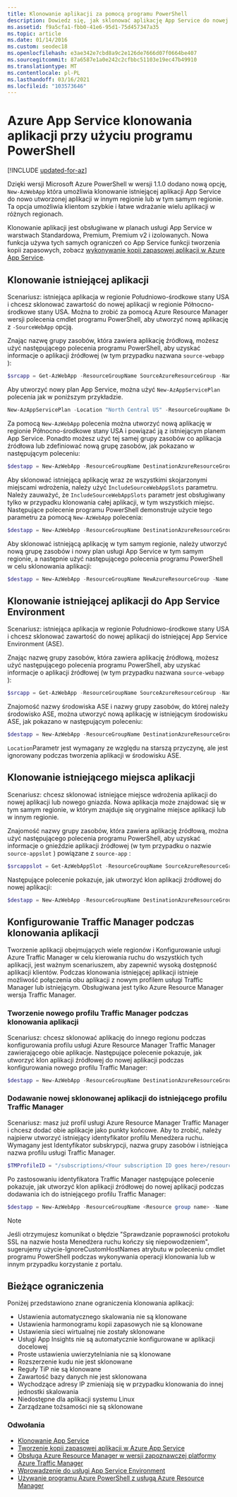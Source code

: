 ```yaml
---
title: Klonowanie aplikacji za pomocą programu PowerShell
description: Dowiedz się, jak sklonować aplikację App Service do nowej aplikacji przy użyciu programu PowerShell. Omówiono różne scenariusze klonowania, w tym Traffic Manager integrację.
ms.assetid: f9a5cfa1-fbb0-41e6-95d1-75d457347a35
ms.topic: article
ms.date: 01/14/2016
ms.custom: seodec18
ms.openlocfilehash: e3ae342e7cbd8a9c2e126de7666d07f0664be407
ms.sourcegitcommit: 87a6587e1a0e242c2cfbbc51103e19ec47b49910
ms.translationtype: MT
ms.contentlocale: pl-PL
ms.lasthandoff: 03/16/2021
ms.locfileid: "103573646"
---
```

# <a name="azure-app-service-app-cloning-using-powershell"></a>Azure App Service klonowania aplikacji przy użyciu programu PowerShell

[!INCLUDE [updated-for-az](../../includes/updated-for-az.md)]

Dzięki wersji Microsoft Azure PowerShell w wersji 1.1.0 dodano nową opcję, `New-AzWebApp` która umożliwia klonowanie istniejącej aplikacji App Service do nowo utworzonej aplikacji w innym regionie lub w tym samym regionie. Ta opcja umożliwia klientom szybkie i łatwe wdrażanie wielu aplikacji w różnych regionach.

Klonowanie aplikacji jest obsługiwane w planach usługi App Service w warstwach Standardowa, Premium, Premium v2 i izolowanych. Nowa funkcja używa tych samych ograniczeń co App Service funkcji tworzenia kopii zapasowych, zobacz [wykonywanie kopii zapasowej aplikacji w Azure App Service](manage-backup.md).

## <a name="cloning-an-existing-app"></a>Klonowanie istniejącej aplikacji
Scenariusz: istniejąca aplikacja w regionie Południowo-środkowe stany USA i chcesz sklonować zawartość do nowej aplikacji w regionie Północno-środkowe stany USA. Można to zrobić za pomocą Azure Resource Manager wersji polecenia cmdlet programu PowerShell, aby utworzyć nową aplikację z `-SourceWebApp` opcją.

Znając nazwę grupy zasobów, która zawiera aplikację źródłową, możesz użyć następującego polecenia programu PowerShell, aby uzyskać informacje o aplikacji źródłowej (w tym przypadku nazwana `source-webapp` ):

```powershell
$srcapp = Get-AzWebApp -ResourceGroupName SourceAzureResourceGroup -Name source-webapp
```

Aby utworzyć nowy plan App Service, można użyć `New-AzAppServicePlan` polecenia jak w poniższym przykładzie.

```powershell
New-AzAppServicePlan -Location "North Central US" -ResourceGroupName DestinationAzureResourceGroup -Name DestinationAppServicePlan -Tier Standard
```

Za pomocą `New-AzWebApp` polecenia można utworzyć nową aplikację w regionie Północno-środkowe stany USA i powiązać ją z istniejącym planem App Service. Ponadto możesz użyć tej samej grupy zasobów co aplikacja źródłowa lub zdefiniować nową grupę zasobów, jak pokazano w następującym poleceniu:

```powershell
$destapp = New-AzWebApp -ResourceGroupName DestinationAzureResourceGroup -Name dest-webapp -Location "North Central US" -AppServicePlan DestinationAppServicePlan -SourceWebApp $srcapp
```

Aby sklonować istniejącą aplikację wraz ze wszystkimi skojarzonymi miejscami wdrożenia, należy użyć `IncludeSourceWebAppSlots` parametru.  Należy zauważyć, że `IncludeSourceWebAppSlots` parametr jest obsługiwany tylko w przypadku klonowania całej aplikacji, w tym wszystkich miejsc. Następujące polecenie programu PowerShell demonstruje użycie tego parametru za pomocą `New-AzWebApp` polecenia:

```powershell
$destapp = New-AzWebApp -ResourceGroupName DestinationAzureResourceGroup -Name dest-webapp -Location "North Central US" -AppServicePlan DestinationAppServicePlan -SourceWebApp $srcapp -IncludeSourceWebAppSlots
```

Aby sklonować istniejącą aplikację w tym samym regionie, należy utworzyć nową grupę zasobów i nowy plan usługi App Service w tym samym regionie, a następnie użyć następującego polecenia programu PowerShell w celu sklonowania aplikacji:

```powershell
$destapp = New-AzWebApp -ResourceGroupName NewAzureResourceGroup -Name dest-webapp -Location "South Central US" -AppServicePlan NewAppServicePlan -SourceWebApp $srcapp
```

## <a name="cloning-an-existing-app-to-an-app-service-environment"></a>Klonowanie istniejącej aplikacji do App Service Environment
Scenariusz: istniejąca aplikacja w regionie Południowo-środkowe stany USA i chcesz sklonować zawartość do nowej aplikacji do istniejącej App Service Environment (ASE).

Znając nazwę grupy zasobów, która zawiera aplikację źródłową, możesz użyć następującego polecenia programu PowerShell, aby uzyskać informacje o aplikacji źródłowej (w tym przypadku nazwana `source-webapp` ):

```powershell
$srcapp = Get-AzWebApp -ResourceGroupName SourceAzureResourceGroup -Name source-webapp
```

Znajomość nazwy środowiska ASE i nazwy grupy zasobów, do której należy środowisko ASE, można utworzyć nową aplikację w istniejącym środowisku ASE, jak pokazano w następującym poleceniu:

```powershell
$destapp = New-AzWebApp -ResourceGroupName DestinationAzureResourceGroup -Name dest-webapp -Location "North Central US" -AppServicePlan DestinationAppServicePlan -ASEName DestinationASE -ASEResourceGroupName DestinationASEResourceGroupName -SourceWebApp $srcapp
```

`Location`Parametr jest wymagany ze względu na starszą przyczynę, ale jest ignorowany podczas tworzenia aplikacji w środowisku ASE. 

## <a name="cloning-an-existing-app-slot"></a>Klonowanie istniejącego miejsca aplikacji
Scenariusz: chcesz sklonować istniejące miejsce wdrożenia aplikacji do nowej aplikacji lub nowego gniazda. Nowa aplikacja może znajdować się w tym samym regionie, w którym znajduje się oryginalne miejsce aplikacji lub w innym regionie.

Znajomość nazwy grupy zasobów, która zawiera aplikację źródłową, można użyć następującego polecenia programu PowerShell, aby uzyskać informacje o gnieździe aplikacji źródłowej (w tym przypadku o nazwie `source-appslot` ) powiązane z `source-app` :

```powershell
$srcappslot = Get-AzWebAppSlot -ResourceGroupName SourceAzureResourceGroup -Name source-app -Slot source-appslot
```

Następujące polecenie pokazuje, jak utworzyć klon aplikacji źródłowej do nowej aplikacji:

```powershell
$destapp = New-AzWebApp -ResourceGroupName DestinationAzureResourceGroup -Name dest-app -Location "North Central US" -AppServicePlan DestinationAppServicePlan -SourceWebApp $srcappslot
```

## <a name="configuring-traffic-manager-while-cloning-an-app"></a>Konfigurowanie Traffic Manager podczas klonowania aplikacji
Tworzenie aplikacji obejmujących wiele regionów i Konfigurowanie usługi Azure Traffic Manager w celu kierowania ruchu do wszystkich tych aplikacji, jest ważnym scenariuszem, aby zapewnić wysoką dostępność aplikacji klientów. Podczas klonowania istniejącej aplikacji istnieje możliwość połączenia obu aplikacji z nowym profilem usługi Traffic Manager lub istniejącym. Obsługiwana jest tylko Azure Resource Manager wersja Traffic Manager.

### <a name="creating-a-new-traffic-manager-profile-while-cloning-an-app"></a>Tworzenie nowego profilu Traffic Manager podczas klonowania aplikacji
Scenariusz: chcesz sklonować aplikację do innego regionu podczas konfigurowania profilu usługi Azure Resource Manager Traffic Manager zawierającego obie aplikacje. Następujące polecenie pokazuje, jak utworzyć klon aplikacji źródłowej do nowej aplikacji podczas konfigurowania nowego profilu Traffic Manager:

```powershell
$destapp = New-AzWebApp -ResourceGroupName DestinationAzureResourceGroup -Name dest-webapp -Location "South Central US" -AppServicePlan DestinationAppServicePlan -SourceWebApp $srcapp -TrafficManagerProfileName newTrafficManagerProfile
```

### <a name="adding-new-cloned-app-to-an-existing-traffic-manager-profile"></a>Dodawanie nowej sklonowanej aplikacji do istniejącego profilu Traffic Manager
Scenariusz: masz już profil usługi Azure Resource Manager Traffic Manager i chcesz dodać obie aplikacje jako punkty końcowe. Aby to zrobić, należy najpierw utworzyć istniejący identyfikator profilu Menedżera ruchu. Wymagany jest Identyfikator subskrypcji, nazwa grupy zasobów i istniejąca nazwa profilu usługi Traffic Manager.

```powershell
$TMProfileID = "/subscriptions/<Your subscription ID goes here>/resourceGroups/<Your resource group name goes here>/providers/Microsoft.TrafficManagerProfiles/ExistingTrafficManagerProfileName"
```

Po zastosowaniu identyfikatora Traffic Manager następujące polecenie pokazuje, jak utworzyć klon aplikacji źródłowej do nowej aplikacji podczas dodawania ich do istniejącego profilu Traffic Manager:

```powershell
$destapp = New-AzWebApp -ResourceGroupName <Resource group name> -Name dest-webapp -Location "South Central US" -AppServicePlan DestinationAppServicePlan -SourceWebApp $srcapp -TrafficManagerProfileId $TMProfileID
```
> [!NOTE]
> Jeśli otrzymujesz komunikat o błędzie "Sprawdzanie poprawności protokołu SSL na nazwie hosta Menedżera ruchu kończy się niepowodzeniem", sugerujemy użycie-IgnoreCustomHostNames atrybutu w poleceniu cmdlet programu PowerShell podczas wykonywania operacji klonowania lub w innym przypadku korzystanie z portalu.

## <a name="current-restrictions"></a>Bieżące ograniczenia
Poniżej przedstawiono znane ograniczenia klonowania aplikacji:

* Ustawienia automatycznego skalowania nie są klonowane
* Ustawienia harmonogramu kopii zapasowych nie są klonowane
* Ustawienia sieci wirtualnej nie zostały sklonowane
* Usługi App Insights nie są automatycznie konfigurowane w aplikacji docelowej
* Proste ustawienia uwierzytelniania nie są klonowane
* Rozszerzenie kudu nie jest sklonowane
* Reguły TiP nie są klonowane
* Zawartość bazy danych nie jest sklonowana
* Wychodzące adresy IP zmieniają się w przypadku klonowania do innej jednostki skalowania
* Niedostępne dla aplikacji systemu Linux
* Zarządzane tożsamości nie są sklonowane

### <a name="references"></a>Odwołania
* [Klonowanie App Service](app-service-web-app-cloning.md)
* [Tworzenie kopii zapasowej aplikacji w Azure App Service](manage-backup.md)
* [Obsługa Azure Resource Manager w wersji zapoznawczej platformy Azure Traffic Manager](../traffic-manager/traffic-manager-powershell-arm.md)
* [Wprowadzenie do usługi App Service Environment](environment/intro.md)
* [Używanie programu Azure PowerShell z usługą Azure Resource Manager](../azure-resource-manager/management/manage-resources-powershell.md)

